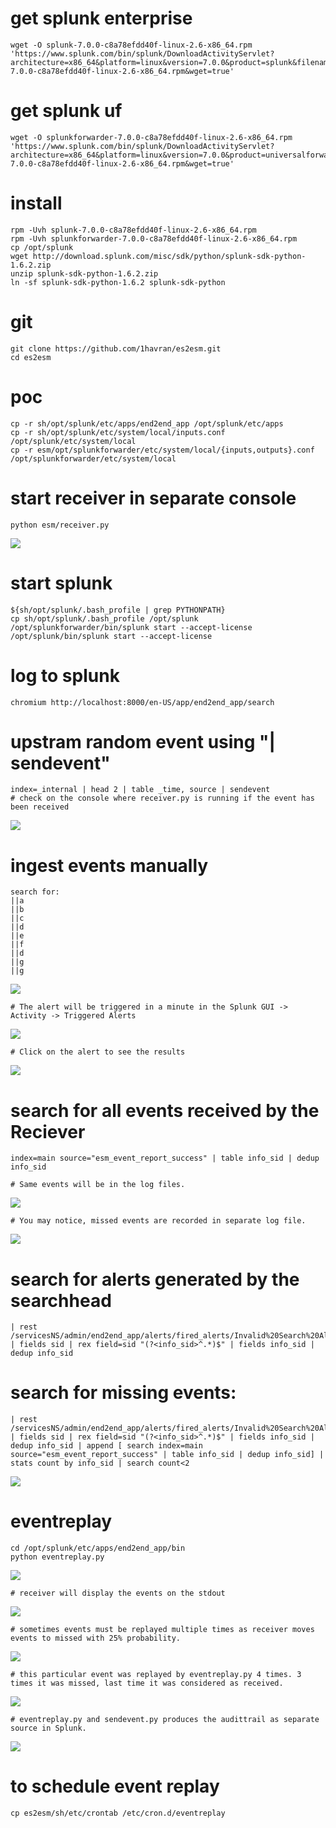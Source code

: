 # get splunk enterprise
	wget -O splunk-7.0.0-c8a78efdd40f-linux-2.6-x86_64.rpm 'https://www.splunk.com/bin/splunk/DownloadActivityServlet?architecture=x86_64&platform=linux&version=7.0.0&product=splunk&filename=splunk-7.0.0-c8a78efdd40f-linux-2.6-x86_64.rpm&wget=true'

# get splunk uf
	wget -O splunkforwarder-7.0.0-c8a78efdd40f-linux-2.6-x86_64.rpm 'https://www.splunk.com/bin/splunk/DownloadActivityServlet?architecture=x86_64&platform=linux&version=7.0.0&product=universalforwarder&filename=splunkforwarder-7.0.0-c8a78efdd40f-linux-2.6-x86_64.rpm&wget=true'

# install
	rpm -Uvh splunk-7.0.0-c8a78efdd40f-linux-2.6-x86_64.rpm
	rpm -Uvh splunkforwarder-7.0.0-c8a78efdd40f-linux-2.6-x86_64.rpm
	cp /opt/splunk
	wget http://download.splunk.com/misc/sdk/python/splunk-sdk-python-1.6.2.zip
	unzip splunk-sdk-python-1.6.2.zip
	ln -sf splunk-sdk-python-1.6.2 splunk-sdk-python

# git
	git clone https://github.com/1havran/es2esm.git
	cd es2esm

# poc
	cp -r sh/opt/splunk/etc/apps/end2end_app /opt/splunk/etc/apps
	cp -r sh/opt/splunk/etc/system/local/inputs.conf /opt/splunk/etc/system/local
	cp -r esm/opt/splunkforwarder/etc/system/local/{inputs,outputs}.conf /opt/splunkforwarder/etc/system/local

# start receiver in separate console
	python esm/receiver.py
![](https://github.com/1havran/es2esm/blob/master/screenshots/02.receiver.png)


# start splunk
	${sh/opt/splunk/.bash_profile | grep PYTHONPATH}
	cp sh/opt/splunk/.bash_profile /opt/splunk
	/opt/splunkforwarder/bin/splunk start --accept-license
	/opt/splunk/bin/splunk start --accept-license

# log to splunk
	chromium http://localhost:8000/en-US/app/end2end_app/search

# upstram random event using  "| sendevent"
	index=_internal | head 2 | table _time, source | sendevent
	# check on the console where receiver.py is running if the event has been received
![](https://github.com/1havran/es2esm/blob/master/screenshots/01.sendevent.png)

# ingest events manually
	search for:
	||a
	||b
	||c
	||d
	||e
	||f
	||d
	||g
	||g
![](https://github.com/1havran/es2esm/blob/master/screenshots/03.errorsearch.png)

	# The alert will be triggered in a minute in the Splunk GUI -> Activity -> Triggered Alerts
![](https://github.com/1havran/es2esm/blob/master/screenshots/04.alert.png)

	# Click on the alert to see the results
![](https://github.com/1havran/es2esm/blob/master/screenshots/05.alertdetail.png)

# search for all events received by the Reciever
	index=main source="esm_event_report_success" | table info_sid | dedup info_sid
	
	# Same events will be in the log files.
![](https://github.com/1havran/es2esm/blob/master/screenshots/06.alert_received.png)

	# You may notice, missed events are recorded in separate log file.
![](https://github.com/1havran/es2esm/blob/master/screenshots/07.alert_missed.png)

# search for alerts generated by the searchhead
	| rest /servicesNS/admin/end2end_app/alerts/fired_alerts/Invalid%20Search%20Alert | fields sid | rex field=sid "(?<info_sid>^.*)$" | fields info_sid | dedup info_sid 

# search for missing events:
	| rest /servicesNS/admin/end2end_app/alerts/fired_alerts/Invalid%20Search%20Alert | fields sid | rex field=sid "(?<info_sid>^.*)$" | fields info_sid | dedup info_sid | append [ search index=main source="esm_event_report_success" | table info_sid | dedup info_sid] | stats count by info_sid | search count<2
![](https://github.com/1havran/es2esm/blob/master/screenshots/09.splunk_missed_verified.png)

# eventreplay
	cd /opt/splunk/etc/apps/end2end_app/bin
	python eventreplay.py
![](https://github.com/1havran/es2esm/blob/master/screenshots/11.eventreplay.png)

	# receiver will display the events on the stdout
![](https://github.com/1havran/es2esm/blob/master/screenshots/12.eventreplay-receiver.png)

	# sometimes events must be replayed multiple times as receiver moves events to missed with 25% probability.
![](https://github.com/1havran/es2esm/blob/master/screenshots/13.eventreplay3.png)

	# this particular event was replayed by eventreplay.py 4 times. 3 times it was missed, last time it was considered as received.
![](https://github.com/1havran/es2esm/blob/master/screenshots/14.eventreplay3-receiver.png)

	# eventreplay.py and sendevent.py produces the audittrail as separate source in Splunk.
![](https://github.com/1havran/es2esm/blob/master/screenshots/15.splunk-summary.png)

# to schedule event replay
	cp es2esm/sh/etc/crontab /etc/cron.d/eventreplay
